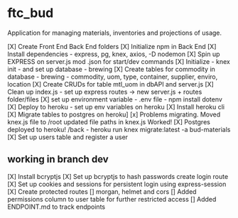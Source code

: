 # ftc_bud
Application for managing materials, inventories and projections of usage.

[X] Create Front End Back End folders
[X] Initialize npm in Back End
[X] Install dependencies - express, pg, knex, axios, -D nodemon
[X] Spin up EXPRESS on server.js mod .json for start/dev commands
[X] Initialize - knex init - and set up database - brewing
[X] Create tables for commodity in database - brewing - commodity, uom, type, container, supplier, enviro, location
[X] Create CRUDs for table mtl_uom in dbAPI and server.js
[X] Clean up index.js - set up express routes -> new server.js + routes folder/files
[X] set up environment variable - .env file - npm install dotenv
[X] Deploy to heroku - set up env variables on heroku
[X] Install heroku cli
[X] Migrate tables to postgres on heroku]
[x] Problems migrating. Moved knex.js file to /root updated file paths in knex.js Worked!
[X] Postgres deployed to heroku! /back - heroku run knex migrate:latest -a bud-materials
[X] Set up users table and register a user
## working in branch dev
[X] Install bcryptjs
[X] Set up bcryptjs to hash passwords create login route
[X] Set up cookies and sessions for persistent login using express-session
[X] Create protected routes
[] morgan, helmet and cors
[] Added permissions column to user table for further restricted access
[] Added ENDPOINT.md to track endpoints